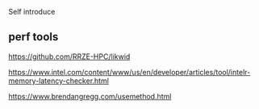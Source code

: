 
Self introduce 



## perf tools 

https://github.com/RRZE-HPC/likwid


https://www.intel.com/content/www/us/en/developer/articles/tool/intelr-memory-latency-checker.html


https://www.brendangregg.com/usemethod.html
